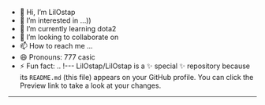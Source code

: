 - 👋 Hi, I’m LilOstap
- 👀 I’m interested in ...))
- 🌱 I’m currently learning dota2
- 💞️ I’m looking to collaborate on 
- 📫 How to reach me ...
- 😄 Pronouns: 777 casic
- ⚡ Fun fact: ..
!---
LilOstap/LilOstap is a ✨ special ✨ repository because its `README.md` (this file) appears on your GitHub profile.
You can click the Preview link to take a look at your changes.
---
